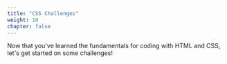 ```yaml
---
title: "CSS Challenges"
weight: 10
chapter: false
---
```


Now that you've learned the fundamentals for coding with HTML and CSS, let's get started on some challenges!
